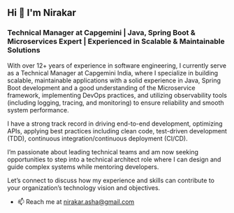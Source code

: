 ## Hi 👋 I'm Nirakar

### Technical Manager at Capgemini | Java, Spring Boot & Microservices Expert | Experienced in Scalable & Maintainable Solutions

With over 12+ years of experience in software engineering, I currently serve as a Technical Manager at Capgemini India, where I specialize in building scalable, maintainable applications with a solid experience in Java, Spring Boot development and a good understanding of the Microservice framework, implementing DevOps practices, and utilizing observability tools (including logging, tracing, and monitoring) to ensure reliability and smooth system performance.

I have a strong track record in driving end-to-end development, optimizing APIs, applying best practices including clean code, test-driven development (TDD), continuous integration/continuous deployment (CI/CD). 

I’m passionate about leading technical teams and am now seeking opportunities to step into a technical architect role where I can design and guide complex systems while mentoring developers.

Let’s connect to discuss how my experience and skills can contribute to your organization’s technology vision and objectives.

- 📫 Reach me at [nirakar.asha@gmail.com](mailto:nirakar.asha@gmail.com)
